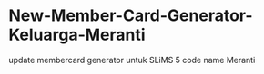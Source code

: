 New-Member-Card-Generator-Keluarga-Meranti
==========================================

update membercard generator untuk SLiMS 5 code name Meranti
